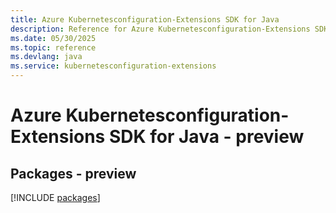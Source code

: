 ```yaml
---
title: Azure Kubernetesconfiguration-Extensions SDK for Java
description: Reference for Azure Kubernetesconfiguration-Extensions SDK for Java
ms.date: 05/30/2025
ms.topic: reference
ms.devlang: java
ms.service: kubernetesconfiguration-extensions
---
```

# Azure Kubernetesconfiguration-Extensions SDK for Java - preview
## Packages - preview
[!INCLUDE [packages](kubernetesconfiguration-extensions-index.md)]